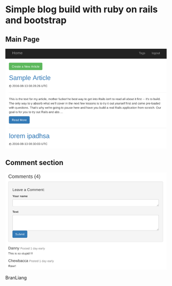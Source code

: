 # Simple blog build with ruby on rails and bootstrap

## Main Page

![](https://github.com/BranLiang/jumbostart-blog/blob/master/Screenshot%20from%202016-08-15%2009-36-09.png)

## Comment section

![](https://github.com/BranLiang/jumbostart-blog/blob/master/Screenshot%20from%202016-08-15%2009-36-38.png)

BranLiang
